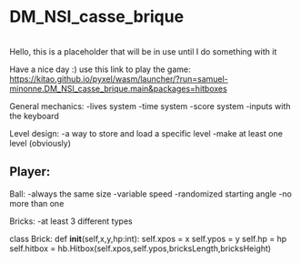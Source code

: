 # DM_NSI_casse_brique
</br>
Hello, this is a placeholder that will be in use until I do something with it

Have a nice day :)
 use this link to play the game:  https://kitao.github.io/pyxel/wasm/launcher/?run=samuel-minonne.DM_NSI_casse_brique.main&packages=hitboxes


General mechanics:
-lives system
-time system
-score system
-inputs with the keyboard

Level design:
-a way to store and load a specific level
-make at least one level (obviously)

Player:
-

Ball:
-always the same size
-variable speed
-randomized starting angle
-no more than one

Bricks:
-at least 3 different types
</br>

class Brick:
    def __init__(self,x,y,hp:int):
        self.xpos = x
        self.ypos = y
        self.hp = hp
        self.hitbox = hb.Hitbox(self.xpos,self.ypos,bricksLength,bricksHeight)
